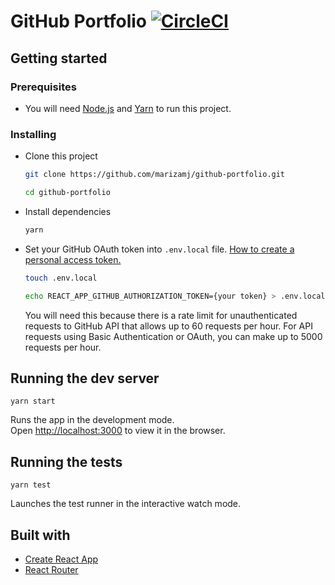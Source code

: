 # GitHub Portfolio [![CircleCI](https://circleci.com/gh/marizamj/github-portfolio.svg?style=svg)](https://circleci.com/gh/marizamj/github-portfolio)

## Getting started

### Prerequisites

* You will need [Node.js](https://nodejs.org/en/) and [Yarn](https://yarnpkg.com/en/) to run this project.

### Installing

* Clone this project

  ```bash
  git clone https://github.com/marizamj/github-portfolio.git
  
  cd github-portfolio
  ```

* Install dependencies

  ```bash
  yarn
  ```
  
* Set your GitHub OAuth token into `.env.local` file. [How to create a personal access token.](https://help.github.com/articles/creating-a-personal-access-token-for-the-command-line/) 

  ```bash
  touch .env.local
  
  echo REACT_APP_GITHUB_AUTHORIZATION_TOKEN={your token} > .env.local
  ```
  
    You will need this because there is a rate limit for unauthenticated requests to GitHub API that allows up to 60 requests per hour. For API requests using Basic Authentication or OAuth, you can make up to 5000 requests per hour.

## Running the dev server

```
yarn start
```
Runs the app in the development mode.<br>
Open [http://localhost:3000](http://localhost:3000) to view it in the browser.

## Running the tests

```
yarn test
```
Launches the test runner in the interactive watch mode.

## Built with

* [Create React App](https://github.com/facebook/create-react-app)
* [React Router](https://github.com/ReactTraining/react-router)
